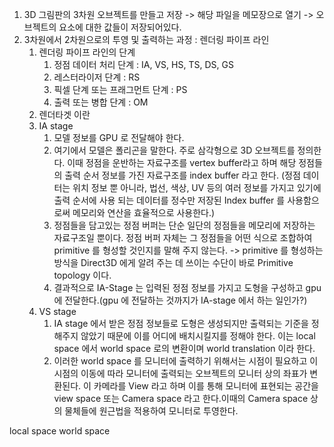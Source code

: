 1. 3D 그림판의 3차원 오브젝트를 만들고 저장 -> 해당 파일을 메모장으로 열기 -> 오브젝트의 요소에 대한 값들이 저장되어있다.
2. 3차원에서 2차원으로의 투영 및 출력하는 과정 : 렌더링 파이프 라인
	1. 렌더링 파이프 라인의 단계
		1. 정점 데이터 처리 단계 : IA, VS, HS, TS, DS, GS
		2. 레스터라이저 단계  : RS
		3. 픽셀 단계 또는 프래그먼트 단계 : PS
		4. 출력 또는 병합 단계 : OM
	2. 렌더타겟 이란
	3. IA stage
		1. 모델 정보를 GPU 로 전달해야 한다.
		2. 여기에서 모델은 폴리곤을 말한다. 주로 삼각형으로 3D 오브젝트를 정의한다. 이때 정점을 운반하는 자료구조를 vertex buffer라고 하며 해당 정점들의 출력 순서 정보를 가진 자료구조를 index buffer 라고 한다. (정점 데이터는 위치 정보 뿐 아니라, 법선, 색상, UV 등의 여러  정보를 가지고 있기에 출력 순서에 사용 되는 데이터를 정수만 저장된 Index buffer 를 사용함으로써 메모리와 연산을 효율적으로 사용한다.)
		3. 정점들을 담고있는 정점 버퍼는 단순 일단의 정점들을 메모리에 저장하는 자료구조일 뿐이다. 정점 버퍼 자체는 그 정점들을 어떤 식으로 조합하여 primitive 를 형성할 것인지를 말해 주지 않는다. -> primitive 를 형성하는 방식을 Direct3D 에게 알려 주는 데 쓰이는 수단이 바로 Primitive topology 이다.
		4. 결과적으로 IA-Stage 는 입력된 정점 정보를 가지고 도형을 구성하고 gpu 에 전달한다.(gpu 에 전달하는 것까지가 IA-stage 에서 하는 일인가?)
	4. VS stage
		1. IA stage 에서 받은 정점 정보들로 도형은 생성되지만 출력되는 기준을 정해주지 않았기 때문에 이를 어디에 배치시킬지를 정해야 한다. 이는 local space 에서 world space 로의 변환이며 world translation 이라 한다.
		2. 이러한 world space 를 모니터에 출력하기 위해서는 시점이 필요하고 이 시점의 이동에 따라 모니터에 출력되는 오브젝트의 모니터 상의 좌표가 변환된다. 이 카메라를 View 라고 하며 이를 통해 모니터에 표현되는 공간을 view space 또는 Camera space 라고 한다.이때의 Camera space 상의 물체들에 원근법을 적용하여 모니터로 투영한다.

local space
world space
